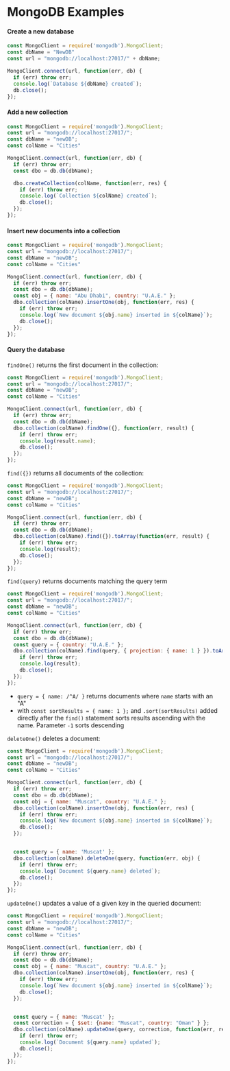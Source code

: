 # MongoDB Examples

#### Create a new database
```JavaScript
const MongoClient = require('mongodb').MongoClient;
const dbName = "NewDB"
const url = "mongodb://localhost:27017/" + dbName;

MongoClient.connect(url, function(err, db) {
  if (err) throw err;
  console.log(`Database ${dbName} created`);
  db.close();
});
```

#### Add a new collection

```JavaScript
const MongoClient = require('mongodb').MongoClient;
const url = "mongodb://localhost:27017/";
const dbName = "newDB";
const colName = "Cities"

MongoClient.connect(url, function(err, db) {
  if (err) throw err;
  const dbo = db.db(dbName);

  dbo.createCollection(colName, function(err, res) {
    if (err) throw err;
    console.log(`Collection ${colName} created`);
    db.close();
  });
});
```

#### Insert new documents into a collection

```JavaScript
const MongoClient = require('mongodb').MongoClient;
const url = "mongodb://localhost:27017/";
const dbName = "newDB";
const colName = "Cities"

MongoClient.connect(url, function(err, db) {
  if (err) throw err;
  const dbo = db.db(dbName);
  const obj = { name: "Abu Dhabi", country: "U.A.E." };
  dbo.collection(colName).insertOne(obj, function(err, res) {
    if (err) throw err;
    console.log(`New document ${obj.name} inserted in ${colName}`);
    db.close();
  });
});
```

#### Query the database

`findOne()` returns the first document in the collection:
```JavaScript
const MongoClient = require('mongodb').MongoClient;
const url = "mongodb://localhost:27017/";
const dbName = "newDB";
const colName = "Cities"

MongoClient.connect(url, function(err, db) {
  if (err) throw err;
  const dbo = db.db(dbName);
  dbo.collection(colName).findOne({}, function(err, result) {
    if (err) throw err;
    console.log(result.name);
    db.close();
  });
});
```

`find({})` returns all documents of the collection:
```Javascript
const MongoClient = require('mongodb').MongoClient;
const url = "mongodb://localhost:27017/";
const dbName = "newDB";
const colName = "Cities"

MongoClient.connect(url, function(err, db) {
  if (err) throw err;
  const dbo = db.db(dbName);
  dbo.collection(colName).find({}).toArray(function(err, result) {
    if (err) throw err;
    console.log(result);
    db.close();
  });
});
```

`find(query)` returns documents matching the query term

```Javascript
const MongoClient = require('mongodb').MongoClient;
const url = "mongodb://localhost:27017/";
const dbName = "newDB";
const colName = "Cities"

MongoClient.connect(url, function(err, db) {
  if (err) throw err;
  const dbo = db.db(dbName);
  const query = { country: "U.A.E." };
  dbo.collection(colName).find(query, { projection: { name: 1 } }).toArray(function(err, result) {
    if (err) throw err;
    console.log(result);
    db.close();
  });
});
```

- `query = { name: /^A/ }` returns documents where `name` starts with an "A"
- with `const sortResults = { name: 1 };` and `.sort(sortResults)` added directly after the `find()` statement sorts results ascending with the name. Parameter `-1` sorts descending 

`deleteOne()` deletes a document:

```Javascript
const MongoClient = require('mongodb').MongoClient;
const url = "mongodb://localhost:27017/";
const dbName = "newDB";
const colName = "Cities"

MongoClient.connect(url, function(err, db) {
  if (err) throw err;
  const dbo = db.db(dbName);
  const obj = { name: "Muscat", country: "U.A.E." };
  dbo.collection(colName).insertOne(obj, function(err, res) {
    if (err) throw err;
    console.log(`New document ${obj.name} inserted in ${colName}`);
    db.close();
  });


  const query = { name: 'Muscat' };
  dbo.collection(colName).deleteOne(query, function(err, obj) {
    if (err) throw err;
    console.log(`Document ${query.name} deleted`);
    db.close();
  });
});
```


`updateOne()` updates a value of a given key in the queried document:
```Javascript
const MongoClient = require('mongodb').MongoClient;
const url = "mongodb://localhost:27017/";
const dbName = "newDB";
const colName = "Cities"

MongoClient.connect(url, function(err, db) {
  if (err) throw err;
  const dbo = db.db(dbName);
  const obj = { name: "Muscat", country: "U.A.E." };
  dbo.collection(colName).insertOne(obj, function(err, res) {
    if (err) throw err;
    console.log(`New document ${obj.name} inserted in ${colName}`);
    db.close();
  });


  const query = { name: 'Muscat' };
  const correction = { $set: {name: "Muscat", country: "Oman" } };
  dbo.collection(colName).updateOne(query, correction, function(err, res) {
    if (err) throw err;
    console.log(`Document ${query.name} updated`);
    db.close();
  });
});
```




